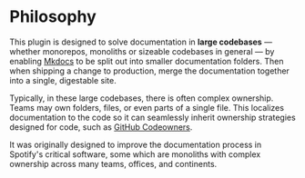 # Philosophy

This plugin is designed to solve documentation in **large codebases** &mdash; whether monorepos, monoliths or sizeable codebases in general &mdash; by enabling [Mkdocs] to be split out into smaller documentation folders. Then when shipping a change to production, merge the documentation together into a single, digestable site.

Typically, in these large codebases, there is often complex ownership. Teams may own folders, files, or even parts of a single file. This localizes documentation to the code so it can seamlessly inherit ownership strategies designed for code, such as [GitHub Codeowners].

It was originally designed to improve the documentation process in Spotify's critical software, some which are monoliths with complex ownership across many teams, offices, and continents.

[mkdocs]: https://www.mkdocs.org
[github codeowners]: https://help.github.com/en/articles/about-code-owners